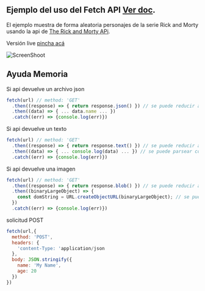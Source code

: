 ## Ejemplo del uso del Fetch API [Ver doc](https://developer.mozilla.org/es/docs/Web/API/Fetch_API).

El ejemplo muestra de forma aleatoria personajes de la serie Rick and Morty usando la api de [The Rick and Morty APi](https://rickandmortyapi.com/).

Versión live [pincha acá](https://fernandochata.github.io/js_test_fetch_api/)

![ScreenShoot](https://i.imgur.com/OLFkOJ8.png)



## Ayuda Memoria

Si api devuelve un archivo json
```javascript
fetch(url) // method: 'GET'
  .then((response) => { return response.json() }) // se puede reducir a .then response => response.json()
  .then((data) => { ... data.name ... })
  .catch((err) => {console.log(err)})
```
Si api devuelve un texto
```javascript
fetch(url) // method: 'GET'
  .then((response) => { return response.text() }) // se puede reducir a .then response => response.text()
  .then((data) => { ... console.log(data) ... }) // se puede parsear con JSON.parse(data)
  .catch((err) => {console.log(err)})
```
Si api devuelve una imagen
```javascript
fetch(url) // method: 'GET'
  .then((response) => { return response.blob() }) // se puede reducir a .then response => response.blob()
  .then((binaryLargeObject) => {
    const domString = URL.createObjectURL(binaryLargeObject); // se puede usar domString como una imagen
  })
  .catch((err) => {console.log(err)})
```


solicitud POST
```javascript
fetch(url,{
  method: 'POST',
  headers: {
    'content-Type: 'application/json
  },
  body: JSON.stringify({
    name: 'My Name',
    age: 20
  })
})
```

